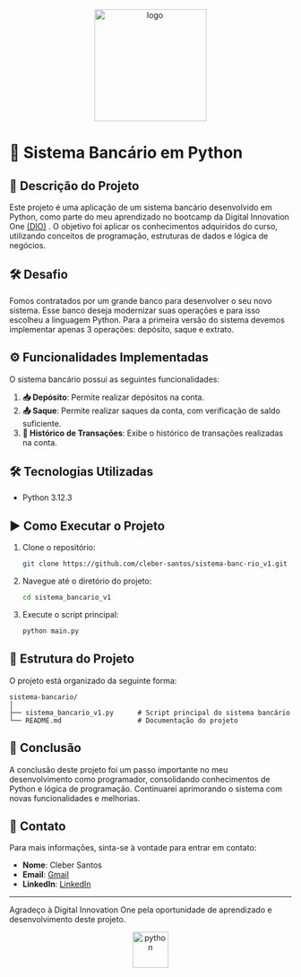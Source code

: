 <div style="text-align: center;">
  <a>
    <img src="https://hermes.dio.me/tracks/648ef080-6c4b-4e54-bf72-34f62030f350.png" alt="logo" width="200" height="200">
  </a>
</div>

# 🏦 Sistema Bancário em Python

## 📄 Descrição do Projeto 

Este projeto é uma aplicação de um sistema bancário desenvolvido em Python, como parte do meu aprendizado no bootcamp da Digital Innovation One [(DIO)](https://www.dio.me/) . O objetivo foi aplicar os conhecimentos adquiridos do curso, utilizando conceitos de programação, estruturas de dados e lógica de negócios.

## 🛠️ Desafio

Fomos contratados por um grande banco para desenvolver o seu novo sistema. Esse banco deseja modernizar suas operações e para isso escolheu a linguagem Python. Para a primeira versão do sistema devemos implementar apenas 3 operações: depósito, saque e extrato.


## ⚙️ Funcionalidades Implementadas

O sistema bancário possui as seguintes funcionalidades:

1. **📥 Depósito**: Permite realizar depósitos na conta.
2. **📤 Saque**: Permite realizar saques da conta, com verificação de saldo suficiente.
3. **📜 Histórico de Transações**: Exibe o histórico de transações realizadas na conta.

## 🛠️ Tecnologias Utilizadas

- Python 3.12.3

## ▶️ Como Executar o Projeto

1. Clone o repositório:
   ```bash
   git clone https://github.com/cleber-santos/sistema-banc-rio_v1.git
   ```
2. Navegue até o diretório do projeto:
   ```bash
   cd sistema_bancario_v1
   ```
3. Execute o script principal:
   ```bash
   python main.py
   ```

## 📂 Estrutura do Projeto

O projeto está organizado da seguinte forma:

```
sistema-bancario/
│
├── sistema_bancario_v1.py      # Script principal do sistema bancário
└── README.md                   # Documentação do projeto
```

## 🏁 Conclusão

A conclusão deste projeto foi um passo importante no meu desenvolvimento como programador, consolidando conhecimentos de Python e lógica de programação. Continuarei aprimorando o sistema com novas funcionalidades e melhorias.

## 📧 Contato

Para mais informações, sinta-se à vontade para entrar em contato:

- **Nome**: Cleber Santos
- **Email**: [Gmail](mailto:cleber7284@gmail.com)
- **LinkedIn**: [LinkedIn](https://www.linkedin.com/in/cleber-rodrigo-santos/)

---

Agradeço à Digital Innovation One pela oportunidade de aprendizado e desenvolvimento deste projeto.


<div style="text-align: center;">
  <a>
    <img src="https://cdn3.emoji.gg/emojis/1887_python.png" width="64px" height="64px" alt="python"></a>
  </a>
</div>
